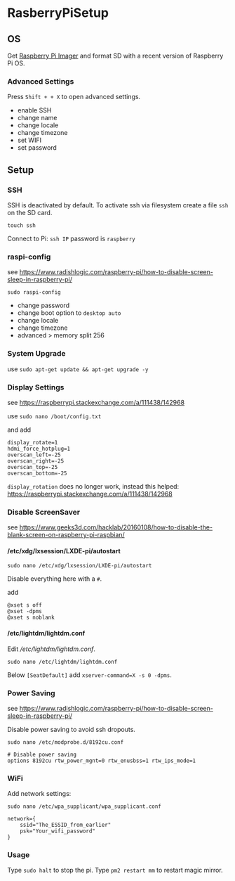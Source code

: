 # RasberryPiSetup

## OS

Get [Raspberry Pi Imager](https://www.raspberrypi.com/software/) and format SD with a recent version of Raspberry Pi OS.

### Advanced Settings

Press `Shift + + X` to open advanced settings.

- enable SSH
- change name
- change locale
- change timezone
- set WIFI
- set password

## Setup

### SSH

SSH is deactivated by default. To activate ssh via filesystem create a file `ssh` on the SD card.

`touch ssh`

Connect to Pi: `ssh IP` password is `raspberry`

### raspi-config

see https://www.radishlogic.com/raspberry-pi/how-to-disable-screen-sleep-in-raspberry-pi/

`sudo raspi-config`

- change password
- change boot option to `desktop auto`
- change locale
- change timezone
- advanced > memory split 256

### System Upgrade

use `sudo apt-get update && apt-get upgrade -y`

### Display Settings

see https://raspberrypi.stackexchange.com/a/111438/142968

use `sudo nano /boot/config.txt` 

and add 
```
display_rotate=1
hdmi_force_hotplug=1
overscan_left=-25
overscan_right=-25
overscan_top=-25
overscan_bottom=-25
```

`display_rotation` does no longer work, instead this helped: https://raspberrypi.stackexchange.com/a/111438/142968

### Disable ScreenSaver

see https://www.geeks3d.com/hacklab/20160108/how-to-disable-the-blank-screen-on-raspberry-pi-raspbian/
 
#### /etc/xdg/lxsession/LXDE-pi/autostart

`sudo nano /etc/xdg/lxsession/LXDE-pi/autostart`

Disable everything here with a `#`.

add
```
@xset s off
@xset -dpms
@xset s noblank
```

#### /etc/lightdm/lightdm.conf

Edit _/etc/lightdm/lightdm.conf_.

`sudo nano /etc/lightdm/lightdm.conf`

Below `[SeatDefault]` add `xserver-command=X -s 0 -dpms`.

### Power Saving

see https://www.radishlogic.com/raspberry-pi/how-to-disable-screen-sleep-in-raspberry-pi/

Disable power saving to avoid ssh dropouts.

`sudo nano /etc/modprobe.d/8192cu.conf`

```
# Disable power saving 
options 8192cu rtw_power_mgnt=0 rtw_enusbss=1 rtw_ips_mode=1
```

### WiFi

Add network settings: 

`sudo nano /etc/wpa_supplicant/wpa_supplicant.conf`

```shell
network={
    ssid="The_ESSID_from_earlier"
    psk="Your_wifi_password"
}
```

### Usage

Type `sudo halt` to stop the pi.
Type `pm2 restart mm` to restart magic mirror.
